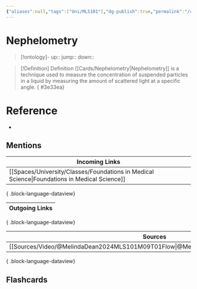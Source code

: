 ```yaml
---
{"aliases":null,"tags":["Uni/MLS101"],"dg-publish":true,"permalink":"/cards/nephelometry/","dgPassFrontmatter":true}
---
```


# Nephelometry

> [!ontology]-
> up:: 
> jump:: 
> down:: 

> [!Definition] Definition
> [[Cards/Nephelometry\|Nephelometry]] is a technique used to measure the concentration of suspended particles in a liquid by measuring the amount of scattered light at a specific angle.
{ #3e33ea}


# Reference

- 

## Mentions

| Incoming Links                                                                                  |
| ----------------------------------------------------------------------------------------------- |
| [[Spaces/University/Classes/Foundations in Medical Science\|Foundations in Medical Science]] |

{ .block-language-dataview}

| Outgoing Links |
| -------------- |

{ .block-language-dataview}

| Sources                                                                                 |
| --------------------------------------------------------------------------------------- |
| [[Sources/Video/@MelindaDean2024MLS101M09T01Flow\|@MelindaDean2024MLS101M09T01Flow]] |

{ .block-language-dataview}

## Flashcards